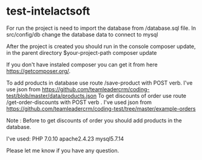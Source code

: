 # test-intelactsoft


For run the project is need to import the database from /database.sql file.
In src/config/db change the database data to connect to mysql 

After the project is created you should run in the console composer update, in the parent directory
$your-project-path composer update

If you don't have instaled composer you can get it from here https://getcomposer.org/.

To add products in database use route /save-product  with POST verb. I've use json from https://github.com/teamleadercrm/coding-test/blob/master/data/products.json
To get discounts of order use route /get-order-discounts with POST verb . I've used json from https://github.com/teamleadercrm/coding-test/tree/master/example-orders

Note : Before to get discounts of order you should add products in the database.

I've used:
PHP 7.0.10
apache2.4.23
mysql5.7.14

Please let me know if you have any question.
